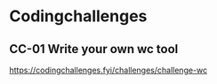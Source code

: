 # Codingchallenges 

## CC-01 Write your own wc tool

<https://codingchallenges.fyi/challenges/challenge-wc>
